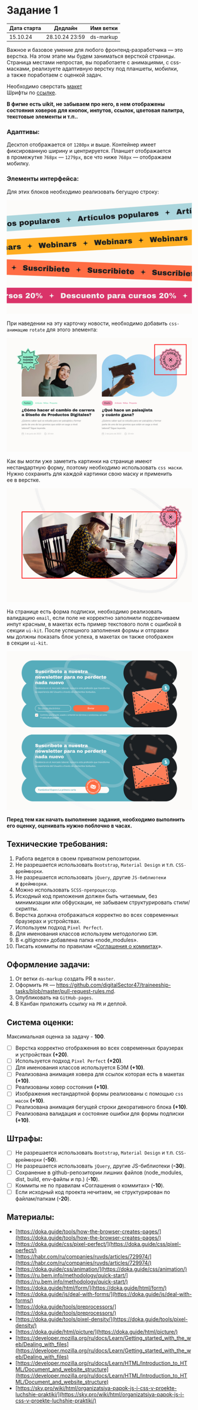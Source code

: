 # Задание 1

| Дата старта | Дедлайн        | Имя ветки |
| ----------- | -------------- | --------- |
| 15.10.24    | 28.10.24 23:59 | ds-markup |

Важное и&nbsp;базовое умение для любого фронтенд-разработчика&nbsp;&mdash; это верстка. На&nbsp;этом этапе мы&nbsp;будем заниматься версткой страницы. Страница местами непростая, вы&nbsp;поработаете с&nbsp;анимациями, с&nbsp;css-масками, реализуете адаптивную верстку под планшеты, мобилки, а&nbsp;также поработаем с&nbsp;оценкой задач.

Необходимо сверстать [макет](https://www.figma.com/design/mu3xyHH7jl5xGsAB6C0eDa/DS%2F%D1%81%D1%82%D0%B0%D0%B6%D0%B8%D1%80%D0%BE%D0%B2%D0%BA%D0%B0%2F1?node-id=0-1&t=pO8T3EvVcBMVUoT6-1])<br />
Шрифты по [ссылке](https://github.com/digitalSector47/traineeship-tasks/tree/master/task-1/fonts).

**В фигме есть uikit, не забываем про него, в нем отображены состояния ховеров для кнопок, инпутов, ссылок, цветовая палитра, текстовые элементы и т.п..**

### Адаптивы:

Десктоп отображается от&nbsp;`1280px` и&nbsp;выше. Контейнер имеет фиксированную ширину и&nbsp;центрируется. Планшет отображается в&nbsp;промежутке `768px`&nbsp;&mdash; `1279px`, все что ниже `768px`&nbsp;&mdash; отображаем мобилку.

### Элементы интерфейса:

Для этих блоков необходимо реализовать бегущую строку:

![Running line](https://github.com/digitalSector47/traineeship-tasks/blob/master/task-1/images/running-lines.jpg)

При наведении на эту карточку новости, необходимо добавить `css-анимацию` `rotate` для этого элемента:

![Hover decor](https://github.com/digitalSector47/traineeship-tasks/blob/master/task-1/images/hover-decor.jpg)

Как вы&nbsp;могли уже заметить картинки на&nbsp;странице имеют нестандартную форму, поэтому необходимо использовать `css маски`. Нужно сохранить для каждой картинки свою маску и&nbsp;применить ее&nbsp;в&nbsp;верстке.

![Image mask](https://github.com/digitalSector47/traineeship-tasks/blob/master/task-1/images/image-mask.jpg)

На&nbsp;странице есть форма подписки, необходимо реализовать валидацию `email`, если поле не&nbsp;корректно заполнили подсвечиваем инпут красным, в макетах есть пример текстового поля с ошибкой в секции `ui-kit`. После успешного заполнения формы и отправки мы&nbsp;должны показать блок успеха, в&nbsp;макетах он&nbsp;также отображен в&nbsp;секции `ui-kit`.

![Form](https://github.com/digitalSector47/traineeship-tasks/blob/master/task-1/images/forms.jpg)

**Перед тем как начать выполнение задания, необходимо выполнить его оценку, оценивать нужно поблочно в&nbsp;часах.**

## Технические требования:

1. Работа ведется в своем приватном репозитории.
2. Не&nbsp;разрешается использовать `Bootstrap`, `Material Design` и&nbsp;т.п. `CSS-фреймворки`.
3. Не&nbsp;разрешается использовать `jQuery`, другие `JS-библиотеки` и&nbsp;`фреймворки`.
4. Можно использовать `SCSS-препроцессор`.
5. Исходный код приложения должен быть читаемым, без минимизации или обфускации, не&nbsp;забываем структурировать стили/скрипты.
6. Верстка должна отображаться корректно во&nbsp;всех современных браузерах и&nbsp;устройствах.
7. Используем подход `Pixel Perfect`.
8. Для именования классов используем методологию `БЭМ`.
9. В «.gitignore» добавлена папка «node_modules».
10. Писать коммиты по правилам «[Соглашения о коммитах](https://www.conventionalcommits.org/ru/v1.0.0/)».

## Оформление задачи:

1. От&nbsp;ветки `ds-markup` создать&nbsp;PR в&nbsp;`master`.
2. Оформить `PR`&nbsp;&mdash; https://github.com/digitalSector47/traineeship-tasks/blob/master/pull-request-rules.md.
3. Опубликовать на&nbsp;`GitHub-pages`.
4. В&nbsp;Канбан приложить ссылку на&nbsp;`PR` и&nbsp;деплой.

## Система оценки:

Максимальная оценка за задачу - **100**.

- [ ] Верстка корректно отображения во&nbsp;всех современных браузерах и&nbsp;устройствах **(+20)**.
- [ ] Используется подход `Pixel Perfect` **(+20)**.
- [ ] Для именования классов используется БЭМ **(+10)**.
- [ ] Реализована анимация ховера для ссылок которая есть в&nbsp;макетах **(+10)**.
- [ ] Реализованы ховер состояния **(+10)**.
- [ ] Изображения нестандартной формы реализованы с&nbsp;помощью `css масок` **(+10)**.
- [ ] Реализована анимация бегущей строки декоративного блока **(+10)**.
- [ ] Реализована валидация и&nbsp;состояние ошибки для формы подписки **(+10)**.

## Штрафы:

- [ ] Не разрешается использовать `Bootstrap`, `Material Design` и т.п. `CSS-фреймворки` (**-50**).
- [ ] Не разрешается использовать `jQuery`, другие JS-библиотеки (**-30**).
- [ ] Сохранение в github-репозитории лишних файлов (node_modules, dist, build, env-файлы и пр.) (**-10**).
- [ ] Коммиты не по правилам «Соглашения о коммитах» (**-10**).
- [ ] Если исходный код проекта нечитаем, не структурирован по файлам/папкам (**-20**).

## Материалы:

- [https://doka.guide/tools/how-the-browser-creates-pages/](https://doka.guide/tools/how-the-browser-creates-pages/)
- [https://doka.guide/css/pixel-perfect/](https://doka.guide/css/pixel-perfect/)
- [https://habr.com/ru/companies/ruvds/articles/729974/](https://habr.com/ru/companies/ruvds/articles/729974/)
- [https://doka.guide/css/animation/](https://doka.guide/css/animation/)
- [https://ru.bem.info/methodology/quick-start/](https://ru.bem.info/methodology/quick-start/)
- [https://doka.guide/html/form/](https://doka.guide/html/form/)
- [https://doka.guide/js/deal-with-forms/](https://doka.guide/js/deal-with-forms/)
- [https://doka.guide/tools/preprocessors/](https://doka.guide/tools/preprocessors/)
- [https://doka.guide/tools/pixel-density/](https://doka.guide/tools/pixel-density/)
- [https://doka.guide/html/picture/](https://doka.guide/html/picture/)
- [https://developer.mozilla.org/ru/docs/Learn/Getting_started_with_the_web/Dealing_with_files](https://developer.mozilla.org/ru/docs/Learn/Getting_started_with_the_web/Dealing_with_files)
- [https://developer.mozilla.org/ru/docs/Learn/HTML/Introduction_to_HTML/Document_and_website_structure](https://developer.mozilla.org/ru/docs/Learn/HTML/Introduction_to_HTML/Document_and_website_structure)
- [https://sky.pro/wiki/html/organizatsiya-papok-js-i-css-v-proekte-luchshie-praktiki/](https://sky.pro/wiki/html/organizatsiya-papok-js-i-css-v-proekte-luchshie-praktiki/)
